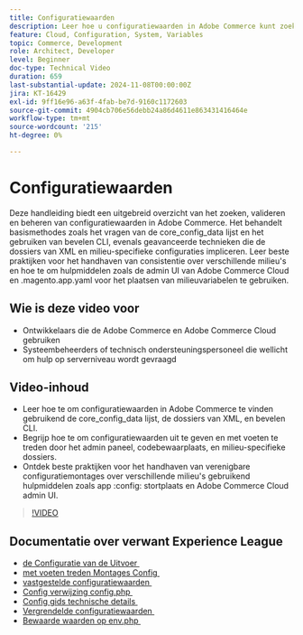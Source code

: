```yaml
---
title: Configuratiewaarden
description: Leer hoe u configuratiewaarden in Adobe Commerce kunt zoeken, valideren en beheren met behulp van core_config_data, XML-bestanden en beheerinstellingen.
feature: Cloud, Configuration, System, Variables
topic: Commerce, Development
role: Architect, Developer
level: Beginner
doc-type: Technical Video
duration: 659
last-substantial-update: 2024-11-08T00:00:00Z
jira: KT-16429
exl-id: 9ff16e96-a63f-4fab-be7d-9160c1172603
source-git-commit: 4904cb706e56debb24a86d4611e863431416464e
workflow-type: tm+mt
source-wordcount: '215'
ht-degree: 0%

---
```


# Configuratiewaarden

Deze handleiding biedt een uitgebreid overzicht van het zoeken, valideren en beheren van configuratiewaarden in Adobe Commerce. Het behandelt basismethodes zoals het vragen van de core_config_data lijst en het gebruiken van bevelen CLI, evenals geavanceerde technieken die de dossiers van XML en milieu-specifieke configuraties impliceren. Leer beste praktijken voor het handhaven van consistentie over verschillende milieu&#39;s en hoe te om hulpmiddelen zoals de admin UI van Adobe Commerce Cloud en .magento.app.yaml voor het plaatsen van milieuvariabelen te gebruiken.

## Wie is deze video voor

- Ontwikkelaars die de Adobe Commerce en Adobe Commerce Cloud gebruiken
- Systeembeheerders of technisch ondersteuningspersoneel die wellicht om hulp op serverniveau wordt gevraagd

## Video-inhoud

- Leer hoe te om configuratiewaarden in Adobe Commerce te vinden gebruikend de core_config_data lijst, de dossiers van XML, en bevelen CLI.
- Begrijp hoe te om configuratiewaarden uit te geven en met voeten te treden door het admin paneel, codebewaarplaats, en milieu-specifieke dossiers.
- Ontdek beste praktijken voor het handhaven van verenigbare configuratiemontages over verschillende milieu&#39;s gebruikend hulpmiddelen zoals app :config: stortplaats en Adobe Commerce Cloud admin UI.

>[!VIDEO](https://video.tv.adobe.com/v/3436458/?learn=on)

## Documentatie over verwant Experience League

- [&#x200B; de Configuratie van de Uitvoer &#x200B;](https://experienceleague.adobe.com/nl/docs/commerce-operations/configuration-guide/cli/configuration-management/export-configuration)
- [&#x200B; met voeten treden Montages Config &#x200B;](https://experienceleague.adobe.com/nl/docs/commerce-operations/configuration-guide/paths/override-config-settings)
- [&#x200B; vastgestelde configuratiewaarden &#x200B;](https://experienceleague.adobe.com/nl/docs/commerce-operations/configuration-guide/cli/configuration-management/set-configuration-values)
- [&#x200B; Config verwijzing config.php &#x200B;](https://experienceleague.adobe.com/nl/docs/commerce-operations/configuration-guide/files/config-reference-configphp)
- [&#x200B; Config gids technische details &#x200B;](https://experienceleague.adobe.com/nl/docs/commerce-operations/configuration-guide/deployment/technical-details)
- [&#x200B; Vergrendelde configuratiewaarden &#x200B;](https://experienceleague.adobe.com/nl/docs/commerce-operations/configuration-guide/deployment/technical-details#:~:text=Configuration%20settings%20locked%20in%20the,php%20files)
- [&#x200B; Bewaarde waarden op env.php &#x200B;](https://experienceleague.adobe.com/nl/docs/commerce-knowledge-base/kb/troubleshooting/miscellaneous/locked-fields-in-magento-admin#:~:text=Cause,php%20)
